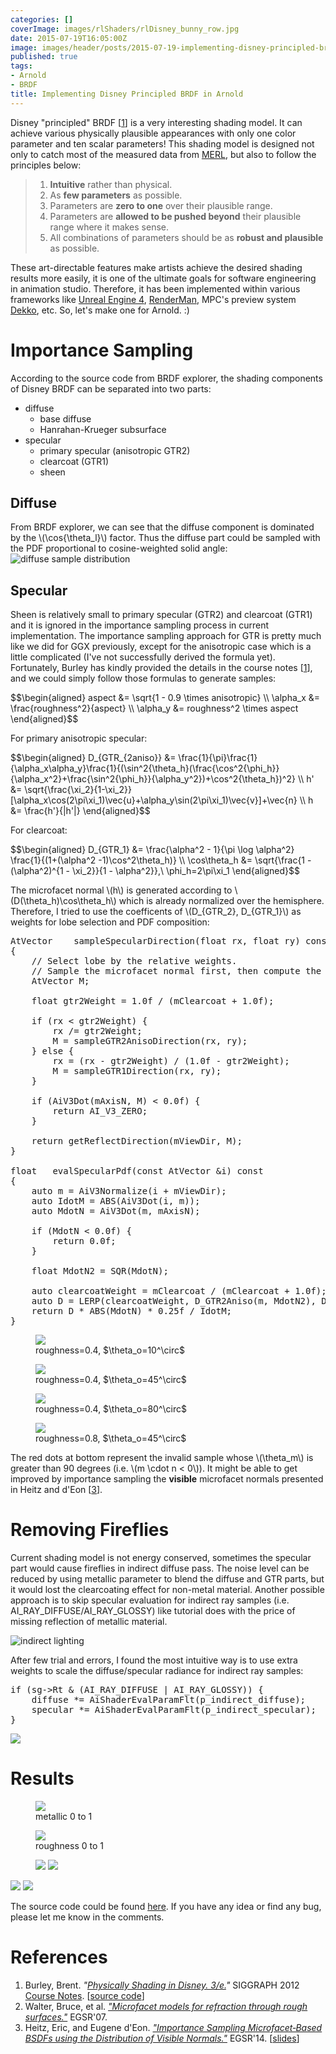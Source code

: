 ```yaml
---
categories: []
coverImage: images/rlShaders/rlDisney_bunny_row.jpg
date: 2015-07-19T16:05:00Z
image: images/header/posts/2015-07-19-implementing-disney-principled-brdf-in.jpg
published: true
tags:
- Arnold
- BRDF
title: Implementing Disney Principled BRDF in Arnold
---
```


Disney "principled" BRDF [[1](#ref.1)] is a very interesting shading model. It can achieve various physically plausible appearances with only one color parameter and ten scalar parameters! This shading model is designed not only to catch most of the measured data from [MERL](http://www.merl.com/brdf/), but also to follow the principles below:

> 1. __Intuitive__ rather than physical.
> 2. As __few parameters__ as possible.
> 3. Parameters are __zero to one__ over their plausible range.
> 4. Parameters are __allowed to be pushed beyond__ their plausible range where it makes sense.
> 5. All combinations of parameters should be as __robust and plausible__ as possible.

These art-directable features make artists achieve the desired shading results more easily, it is one of the ultimate goals for software engineering in animation studio. Therefore, it has been implemented within various frameworks like [Unreal Engine 4](http://blog.selfshadow.com/publications/s2013-shading-course/), [RenderMan](http://renderman.pixar.com/resources/current/RenderMan/PxrDisney.html), MPC's preview system [Dekko](http://on-demand-gtc.gputechconf.com/gtcnew/on-demand-gtc.php?searchByKeyword=mpc&searchItems=&sessionTopic=&sessionEvent=2&sessionYear=2015&sessionFormat=&submit=&select=), etc. So, let's make one for Arnold. :)

# Importance Sampling

According to the source code from BRDF explorer, the shading components of Disney BRDF can be separated into two parts:

* diffuse
    * base diffuse
    * Hanrahan-Krueger subsurface
* specular
    * primary specular (anisotropic GTR2)
    * clearcoat (GTR1)
    * sheen

## Diffuse

From BRDF explorer, we can see that the diffuse component is dominated by the \\(\cos{\theta_l}\\) factor. Thus the diffuse part could be sampled with the PDF proportional to cosine-weighted solid angle:
![diffuse sample distribution](/images/rlShaders/rlDisney_is_diffuse.jpg)

## Specular

Sheen is relatively small to primary specular (GTR2) and clearcoat (GTR1) and it is ignored in the importance sampling process in current implementation. The importance sampling approach for GTR is pretty much like we did for GGX previously, except for the anisotropic case which is a little complicated (I've not successfully derived the formula yet). Fortunately, Burley has kindly provided the details in the course notes [[1](#ref.1)], and we could simply follow those formulas to generate samples:

<div>$$\begin{aligned}
aspect &= \sqrt{1 - 0.9 \times anisotropic} \\
\alpha_x &= \frac{roughness^2}{aspect} \\
\alpha_y &= roughness^2 \times aspect
\end{aligned}$$</div>

For primary anisotropic specular:

<div>$$\begin{aligned}
D_{GTR_{2aniso}} &= \frac{1}{\pi}\frac{1}{\alpha_x\alpha_y}\frac{1}{(\sin^2{\theta_h}(\frac{\cos^2{\phi_h}}{\alpha_x^2}+\frac{\sin^2{\phi_h}}{\alpha_y^2})+\cos^2{\theta_h})^2} \\
h' &= \sqrt{\frac{\xi_2}{1-\xi_2}}[\alpha_x\cos(2\pi\xi_1)\vec{u}+\alpha_y\sin(2\pi\xi_1)\vec{v}]+\vec{n} \\
h &= \frac{h'}{|h'|}
\end{aligned}$$</div>

For clearcoat:

<div>$$\begin{aligned}
D_{GTR_1} &= \frac{\alpha^2 - 1}{\pi \log \alpha^2} \frac{1}{(1+(\alpha^2 -1)\cos^2\theta_h)} \\
\cos\theta_h &= \sqrt{\frac{1 - (\alpha^2)^{1 - \xi_2}}{1 - \alpha^2}},\ \phi_h=2\pi\xi_1
\end{aligned}$$</div>

The microfacet normal \\(h\\) is generated according to \\(D(\theta\_h)\cos\theta\_h\\) which is already normalized over the hemisphere. Therefore, I tried to use the coefficents of \\(D\_{GTR_2}, D\_{GTR_1}\\) as weights for lobe selection and PDF composition:

<pre class="prettyprint linenums lang-cpp">
AtVector    sampleSpecularDirection(float rx, float ry) const
{
    // Select lobe by the relative weights.
    // Sample the microfacet normal first, then compute the reflect direction.
    AtVector M;

    float gtr2Weight = 1.0f / (mClearcoat + 1.0f);

    if (rx < gtr2Weight) {
        rx /= gtr2Weight;
        M = sampleGTR2AnisoDirection(rx, ry);
    } else {
        rx = (rx - gtr2Weight) / (1.0f - gtr2Weight);
        M = sampleGTR1Direction(rx, ry);
    }

    if (AiV3Dot(mAxisN, M) < 0.0f) {
        return AI_V3_ZERO;
    }

    return getReflectDirection(mViewDir, M);
}

float   evalSpecularPdf(const AtVector &i) const
{
    auto m = AiV3Normalize(i + mViewDir);
    auto IdotM = ABS(AiV3Dot(i, m));
    auto MdotN = AiV3Dot(m, mAxisN);

    if (MdotN < 0.0f) {
        return 0.0f;
    }

    float MdotN2 = SQR(MdotN);

    auto clearcoatWeight = mClearcoat / (mClearcoat + 1.0f);
    auto D = LERP(clearcoatWeight, D_GTR2Aniso(m, MdotN2), D_GTR1(m, MdotN2));
    return D * ABS(MdotN) * 0.25f / IdotM;
}
</pre>

<figure class="figure">
<img src="/images/rlShaders/rlDisney_is_specular_a.4_theta_10d.jpg">
<figcaption>roughness=0.4, $\theta_o=10^\circ$</figcaption></figure>

<figure class="figure">
<img src="/images/rlShaders/rlDisney_is_specular_a.4.jpg">
<figcaption>roughness=0.4, $\theta_o=45^\circ$</figcaption></figure>

<figure class="figure">
<img src="/images/rlShaders/rlDisney_is_specular_a.4_theta_80d.jpg">
<figcaption>roughness=0.4, $\theta_o=80^\circ$</figcaption></figure>

<figure class="figure">
<img src="/images/rlShaders/rlDisney_is_specular_a.8.jpg">
<figcaption>roughness=0.8, $\theta_o=45^\circ$</figcaption></figure>

The <span class="red">red dots</span> at bottom represent the invalid sample whose \\(\theta_m\\) is greater than 90 degrees (i.e. \\(m \cdot n < 0\\)). It might be able to get improved by <span class="blue">importance sampling the __visible__ microfacet normals</span> presented in Heitz and d'Eon [[3](#ref.3)].

# Removing Fireflies

Current shading model is not energy conserved, sometimes the specular part would cause fireflies in indirect diffuse pass. The noise level can be reduced by using metallic parameter to blend the diffuse and GTR parts, but it would lost the clearcoating effect for non-metal material. Another possible approach is to skip specular evaluation for indirect ray samples (i.e. AI_RAY_DIFFUSE/AI_RAY_GLOSSY) like tutorial does with the price of missing reflection of metallic material.

![indirect lighting](/images/rlShaders/rlDisney_indirect.jpg)

After few trial and errors, I found the most intuitive way is to use extra weights to scale the diffuse/specular radiance for indirect ray samples:

<pre class="prettyprint linenums lang-cpp">
if (sg->Rt & (AI_RAY_DIFFUSE | AI_RAY_GLOSSY)) {
    diffuse *= AiShaderEvalParamFlt(p_indirect_diffuse);
    specular *= AiShaderEvalParamFlt(p_indirect_specular);
}
</pre>

<a href="/images/rlShaders/rlDisney_indirect_scale_control.jpg" data-lightbox="results"><img src="/images/rlShaders/rlDisney_indirect_scale_control.jpg"></a>

# Results

<figure class="figure">
<a href="/images/rlShaders/rlDisney_metallic.jpg" data-lightbox="results"><img src="/images/rlShaders/rlDisney_metallic.jpg"></a>
<figcaption>metallic 0 to 1</figcaption></figure>

<figure class="figure">
<a href="/images/rlShaders/rlDisney_roughness.jpg" data-lightbox="results"><img src="/images/rlShaders/rlDisney_roughness.jpg"></a>
<figcaption>roughness 0 to 1</figcaption></figure>

<figure class="figure">
<a href="/images/rlShaders/rlDisney_test1.jpg" data-lightbox="results"><img src="/images/rlShaders/rlDisney_test1.jpg"></a>
<a href="/images/rlShaders/rlDisney_test2.jpg" data-lightbox="results"><img src="/images/rlShaders/rlDisney_test2.jpg"></a></figure>

<a href="/images/rlShaders/rlDisney_bunny_row.jpg" data-lightbox="results"><img src="/images/rlShaders/rlDisney_bunny_row.jpg"></a>
<a href="/images/rlShaders/rlDisney_lucy.jpg" data-lightbox="results"><img src="/images/rlShaders/rlDisney_lucy.jpg"></a>

The source code could be found [here](https://github.com/shihchinw/rlShaders/blob/master/src/rlDisney.cpp). If you have any idea or find any bug, please let me know in the comments.

# References
1. Burley, Brent. <cite id="ref.1">"[Physically Shading in Disney. 3/e.](http://blog.selfshadow.com/publications/s2012-shading-course/burley/s2012_pbs_disney_brdf_notes_v3.pdf)"</cite> SIGGRAPH 2012 [Course Notes](http://blog.selfshadow.com/publications/s2012-shading-course/). [[source code](https://github.com/wdas/brdf/blob/master/src/brdfs/disney.brdf)]
2. Walter, Bruce, et al. <cite>["Microfacet models for refraction through rough surfaces."](http://www.cs.cornell.edu/~srm/publications/EGSR07-btdf.html)</cite> EGSR'07.
3. Heitz, Eric, and Eugene d'Eon. <cite id="ref.3">["Importance Sampling Microfacet‐Based BSDFs using the Distribution of Visible Normals."](https://hal.inria.fr/hal-00996995)</cite> EGSR'14. [[slides](https://hal.inria.fr/hal-00996995v2/file/slides.pdf)]
